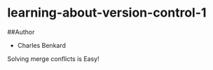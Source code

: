 # learning-about-version-control-1

##Author
- Charles Benkard
  


Solving merge conflicts is Easy!

